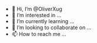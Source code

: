 - 👋 Hi, I’m @OliverXug
- 👀 I’m interested in ...
- 🌱 I’m currently learning ...
- 💞️ I’m looking to collaborate on ...
- 📫 How to reach me ...

<!---
OliverXug/OliverXug is a ✨ special ✨ repository because its `README.md` (this file) appears on your GitHub profile.
You can click the Preview link to take a look at your changes.
--->
